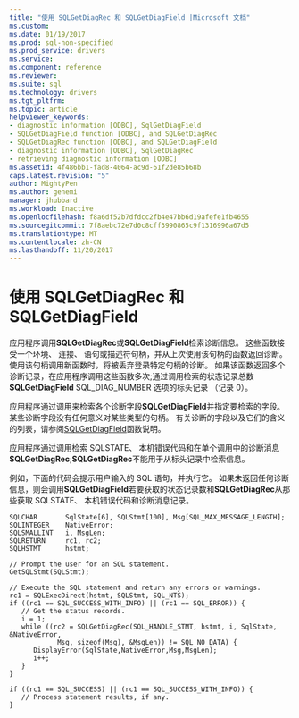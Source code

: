 ```yaml
---
title: "使用 SQLGetDiagRec 和 SQLGetDiagField |Microsoft 文档"
ms.custom: 
ms.date: 01/19/2017
ms.prod: sql-non-specified
ms.prod_service: drivers
ms.service: 
ms.component: reference
ms.reviewer: 
ms.suite: sql
ms.technology: drivers
ms.tgt_pltfrm: 
ms.topic: article
helpviewer_keywords:
- diagnostic information [ODBC], SqlGetDiagField
- SQLGetDiagField function [ODBC], and SQLGetDiagRec
- SQLGetDiagRec function [ODBC], and SQLGetDiagField
- diagnostic information [ODBC], SqlGetDiagRec
- retrieving diagnostic information [ODBC]
ms.assetid: 4f486bb1-fad8-4064-ac9d-61f2de85b68b
caps.latest.revision: "5"
author: MightyPen
ms.author: genemi
manager: jhubbard
ms.workload: Inactive
ms.openlocfilehash: f8a6df52b7dfdcc2fb4e47bb6d19afefe1fb4655
ms.sourcegitcommit: 7f8aebc72e7d0c8cff3990865c9f1316996a67d5
ms.translationtype: MT
ms.contentlocale: zh-CN
ms.lasthandoff: 11/20/2017
---
```

# <a name="using-sqlgetdiagrec-and-sqlgetdiagfield"></a>使用 SQLGetDiagRec 和 SQLGetDiagField
应用程序调用**SQLGetDiagRec**或**SQLGetDiagField**检索诊断信息。 这些函数接受一个环境、 连接、 语句或描述符句柄，并从上次使用该句柄的函数返回诊断。 使用该句柄调用新函数时，将被丢弃登录特定句柄的诊断。 如果该函数返回多个诊断记录，在应用程序调用这些函数多次;通过调用检索的状态记录总数**SQLGetDiagField** SQL_DIAG_NUMBER 选项的标头记录 （记录 0）。  
  
 应用程序通过调用来检索各个诊断字段**SQLGetDiagField**并指定要检索的字段。 某些诊断字段没有任何意义对某些类型的句柄。 有关诊断的字段以及它们的含义的列表，请参阅[SQLGetDiagField](../../../odbc/reference/syntax/sqlgetdiagfield-function.md)函数说明。  
  
 应用程序通过调用检索 SQLSTATE、 本机错误代码和在单个调用中的诊断消息**SQLGetDiagRec**;**SQLGetDiagRec**不能用于从标头记录中检索信息。  
  
 例如，下面的代码会提示用户输入的 SQL 语句，并执行它。 如果未返回任何诊断信息，则会调用**SQLGetDiagField**若要获取的状态记录数和**SQLGetDiagRec**从那些获取 SQLSTATE、 本机错误代码和诊断消息记录。  
  
```  
SQLCHAR       SqlState[6], SQLStmt[100], Msg[SQL_MAX_MESSAGE_LENGTH];  
SQLINTEGER    NativeError;  
SQLSMALLINT   i, MsgLen;  
SQLRETURN     rc1, rc2;  
SQLHSTMT      hstmt;  
  
// Prompt the user for an SQL statement.  
GetSQLStmt(SQLStmt);  
  
// Execute the SQL statement and return any errors or warnings.  
rc1 = SQLExecDirect(hstmt, SQLStmt, SQL_NTS);  
if ((rc1 == SQL_SUCCESS_WITH_INFO) || (rc1 == SQL_ERROR)) {  
   // Get the status records.  
   i = 1;  
   while ((rc2 = SQLGetDiagRec(SQL_HANDLE_STMT, hstmt, i, SqlState, &NativeError,  
            Msg, sizeof(Msg), &MsgLen)) != SQL_NO_DATA) {  
      DisplayError(SqlState,NativeError,Msg,MsgLen);  
      i++;  
   }  
}  
  
if ((rc1 == SQL_SUCCESS) || (rc1 == SQL_SUCCESS_WITH_INFO)) {  
   // Process statement results, if any.  
}  
```
